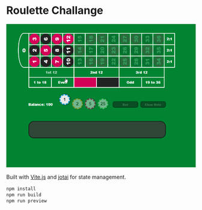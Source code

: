 # Roulette Challange

![](demo.gif)

Built with [Vite.js](https://vitejs.dev) and [jotai](https://jotai.org) for state management.

```
npm install
npm run build
npm run preview
```